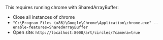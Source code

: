 This requires running chrome with SharedArrayBuffer:

- Close all instances of chrome
- `"C:\Program Files (x86)\Google\Chrome\Application\chrome.exe" --enable-features=SharedArrayBuffer`
- Open site: `http://localhost:8000/art/circles/?camera=true`